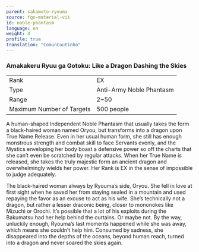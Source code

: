 ```yaml
---
parent: sakamoto-ryouma
source: fgo-material-vii
id: noble-phantasm
language: en
weight: 4
profile: true
translation: "ComunCoutinho"
---
```


### Amakakeru Ryuu ga Gotoku: Like a Dragon Dashing the Skies

<table>
  <tr><td>Rank</td><td>EX</td></tr>
  <tr><td>Type</td><td>Anti-Army Noble Phantasm</td></tr>
  <tr><td>Range</td><td>2~50</td></tr>
  <tr><td>Maximum Number of Targets</td><td>500 people</td></tr>
</table>

A human-shaped Independent Noble Phantasm that usually takes the form a black-haired woman named Oryou, but transforms into a dragon upon True Name Release.
Even in her usual human form, she still has enough monstrous strength and combat skill to face Servants evenly, and the Mystics enveloping her body boast a defensive power so off the charts that she can’t even be scratched by regular attacks. When her True Name is released, she takes the truly majestic form an ancient dragon and overwhelmingly wields her power.
Her Rank is EX in the sense of impossible to judge adequately.

The black-haired woman always by Ryouma’s side, Oryou.
She fell in love at first sight when he saved her from staying sealed in a mountain and used repaying the favor as an excuse to act as his wife. She’s technically not a dragon, but rather a lesser draconic being, closer to mononokes like Mizuchi or Orochi.
It’s possible that a lot of his exploits during the Bakumatsu had her help behind the curtains. Or maybe not.
By the way, unluckily enough, Ryouma’s last moments happened while she was away, which means she couldn’t help him.
Consumed by sadness, she disappeared into the depths of the oceans, beyond human reach, turned into a dragon and never soared the skies again.
